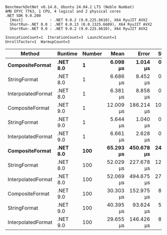 ```

BenchmarkDotNet v0.14.0, Ubuntu 24.04.2 LTS (Noble Numbat)
AMD EPYC 7763, 1 CPU, 4 logical and 2 physical cores
.NET SDK 9.0.200
  [Host]            : .NET 9.0.2 (9.0.225.6610), X64 RyuJIT AVX2
  ShortRun-.NET 8.0 : .NET 8.0.13 (8.0.1325.6609), X64 RyuJIT AVX2
  ShortRun-.NET 9.0 : .NET 9.0.2 (9.0.225.6610), X64 RyuJIT AVX2

InvocationCount=1  IterationCount=3  LaunchCount=1  
UnrollFactor=1  WarmupCount=3  

```
| Method             | Runtime  | Number | Mean      | Error      | StdDev     | Median    | Min       | Max       | Allocated |
|------------------- |--------- |------- |----------:|-----------:|-----------:|----------:|----------:|----------:|----------:|
| **CompositeFormat**    | **.NET 8.0** | **1**      |  **6.098 μs** |   **1.014 μs** |  **0.0556 μs** |  **6.102 μs** |  **6.041 μs** |  **6.152 μs** |     **872 B** |
| StringFormat       | .NET 8.0 | 1      |  6.686 μs |   8.452 μs |  0.4633 μs |  6.633 μs |  6.252 μs |  7.174 μs |     896 B |
| InterpolatedFormat | .NET 8.0 | 1      |  6.381 μs |   8.858 μs |  0.4856 μs |  6.492 μs |  5.850 μs |  6.802 μs |     872 B |
| CompositeFormat    | .NET 9.0 | 1      | 12.009 μs | 186.214 μs | 10.2070 μs |  6.252 μs |  5.981 μs | 23.794 μs |     584 B |
| StringFormat       | .NET 9.0 | 1      |  5.644 μs |   1.040 μs |  0.0570 μs |  5.661 μs |  5.580 μs |  5.690 μs |     896 B |
| InterpolatedFormat | .NET 9.0 | 1      |  6.661 μs |   2.628 μs |  0.1440 μs |  6.579 μs |  6.577 μs |  6.827 μs |     872 B |
| **CompositeFormat**    | **.NET 8.0** | **100**    | **65.293 μs** | **450.678 μs** | **24.7032 μs** | **53.705 μs** | **48.516 μs** | **93.660 μs** |   **14336 B** |
| StringFormat       | .NET 8.0 | 100    | 52.029 μs | 227.678 μs | 12.4798 μs | 44.869 μs | 44.778 μs | 66.439 μs |   16736 B |
| InterpolatedFormat | .NET 8.0 | 100    | 52.069 μs | 494.675 μs | 27.1148 μs | 40.090 μs | 33.008 μs | 83.111 μs |   14336 B |
| CompositeFormat    | .NET 9.0 | 100    | 30.303 μs | 152.975 μs |  8.3851 μs | 25.577 μs | 25.347 μs | 39.984 μs |   14048 B |
| StringFormat       | .NET 9.0 | 100    | 40.395 μs |  93.624 μs |  5.1319 μs | 37.640 μs | 37.229 μs | 46.316 μs |   16736 B |
| InterpolatedFormat | .NET 9.0 | 100    | 29.655 μs | 146.426 μs |  8.0261 μs | 25.096 μs | 24.946 μs | 38.922 μs |   14336 B |
